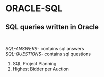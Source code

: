 # ORACLE-SQL
## SQL queries written in Oracle  

&nbsp;

*SQL-ANSWERS*- contains sql answers  
*SQL-QUESTIONS*- contains sql questions  

1. SQL Project Planning
2. Highest Bidder per Auction
